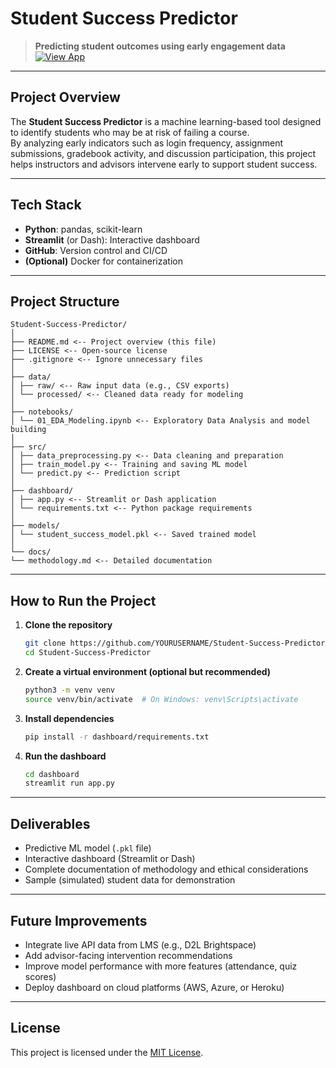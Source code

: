 # Student Success Predictor

> **Predicting student outcomes using early engagement data**
[![View App](https://img.shields.io/badge/Launch%20App-Streamlit-brightgreen?style=for-the-badge&logo=streamlit)](https://student-success-predictor-0123.streamlit.app/)

---

## Project Overview

The **Student Success Predictor** is a machine learning-based tool designed to identify students who may be at risk of failing a course.  
By analyzing early indicators such as login frequency, assignment submissions, gradebook activity, and discussion participation, this project helps instructors and advisors intervene early to support student success.

---

## Tech Stack

- **Python**: pandas, scikit-learn
- **Streamlit** (or Dash): Interactive dashboard
- **GitHub**: Version control and CI/CD
- **(Optional)** Docker for containerization

---

## Project Structure
```
Student-Success-Predictor/
│
├── README.md <-- Project overview (this file)
├── LICENSE <-- Open-source license
├── .gitignore <-- Ignore unnecessary files
│
├── data/
│ ├── raw/ <-- Raw input data (e.g., CSV exports)
│ └── processed/ <-- Cleaned data ready for modeling
│
├── notebooks/
│ └── 01_EDA_Modeling.ipynb <-- Exploratory Data Analysis and model building
│
├── src/
│ ├── data_preprocessing.py <-- Data cleaning and preparation
│ ├── train_model.py <-- Training and saving ML model
│ └── predict.py <-- Prediction script
│
├── dashboard/
│ ├── app.py <-- Streamlit or Dash application
│ └── requirements.txt <-- Python package requirements
│
├── models/
│ └── student_success_model.pkl <-- Saved trained model
│
└── docs/
└── methodology.md <-- Detailed documentation
```

---

## How to Run the Project

1. **Clone the repository**
   ```bash
   git clone https://github.com/YOURUSERNAME/Student-Success-Predictor.git
   cd Student-Success-Predictor
2. **Create a virtual environment (optional but recommended)**
   ```bash
   python3 -m venv venv
   source venv/bin/activate  # On Windows: venv\Scripts\activate
3. **Install dependencies**
   ```bash
   pip install -r dashboard/requirements.txt
5. **Run the dashboard**
   ```bash
   cd dashboard
   streamlit run app.py

---

## Deliverables

- Predictive ML model (`.pkl` file)
- Interactive dashboard (Streamlit or Dash)
- Complete documentation of methodology and ethical considerations
- Sample (simulated) student data for demonstration

---

## Future Improvements

- Integrate live API data from LMS (e.g., D2L Brightspace)
- Add advisor-facing intervention recommendations
- Improve model performance with more features (attendance, quiz scores)
- Deploy dashboard on cloud platforms (AWS, Azure, or Heroku)

---

## License

This project is licensed under the [MIT License](LICENSE).

